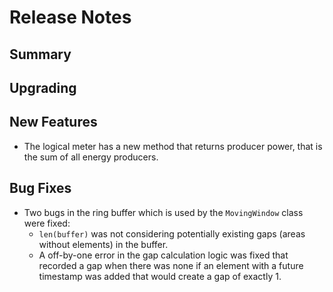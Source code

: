 # Release Notes

## Summary

<!-- Here goes a general summary of what this release is about -->

## Upgrading

<!-- Here goes notes on how to upgrade from previous versions, including deprecations and what they should be replaced with -->

## New Features

- The logical meter has a new method that returns producer power, that is the sum of all energy producers.

<!-- Here goes the main new features and examples or instructions on how to use them -->

## Bug Fixes

- Two bugs in the ring buffer which is used by the `MovingWindow` class were fixed:
  - `len(buffer)` was not considering potentially existing gaps (areas without elements) in the buffer.
  - A off-by-one error in the gap calculation logic was fixed that recorded a
    gap when there was none if an element with a future timestamp was added that
    would create a gap of exactly 1.
